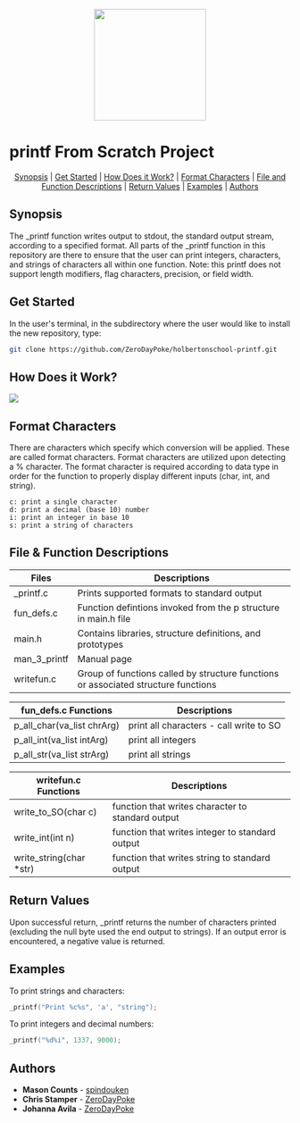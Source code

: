 <p align="center">
  <img width="200" height="200" src="http://zerodaypoke.com/images/CSCLOGO.png">
</p>

# printf From Scratch Project

<p align="center">
<a href="#synopsis">Synopsis</a> | <a href="#get_started">Get Started</a> | <a href="#how_does_it_work?">How Does it Work?</a> | <a href="#conversion_specifiers">Format Characters</a> | <a href="#file_and_function_descriptions">File and Function Descriptions</a> | <a href="#return_values">Return Values</a> | <a href="#examples">Examples</a> | <a href="#authors">Authors</a>
</p>

## Synopsis

The \_printf function writes output to stdout, the standard output stream, according to a specified format.
All parts of the \_printf function in this repository are there to ensure that the user can print integers, characters, and strings of characters all within one function.
Note: this printf does not support length modifiers, flag characters, precision, or field width.

## Get Started

In the user's terminal, in the subdirectory where the user would like to install the new repository, type:

```bash
git clone https://github.com/ZeroDayPoke/holbertonschool-printf.git
```

## How Does it Work?

![](https://github.com/ZeroDayPoke2/holbertonschool-printf/blob/main/PLD_printf.png)


## Format Characters

There are characters which specify which conversion will be applied. These are called format characters. Format characters are utilized upon detecting a % character.
The format character is required according to data type in order for the function to properly display different inputs (char, int, and string).

```
c: print a single character
d: print a decimal (base 10) number
i: print an integer in base 10
s: print a string of characters
```

<h2>File & Function Descriptions</h2>
<p>

| Files        | Descriptions                                                                       |
| ------------ | ---------------------------------------------------------------------------------- |
| \_printf.c   | Prints supported formats to standard output                                        |
| fun_defs.c   | Function defintions invoked from the p structure in main.h file                    |
| main.h       | Contains libraries, structure definitions, and prototypes                          |
| man_3_printf | Manual page                                                                        |
| writefun.c   | Group of functions called by structure functions or associated structure functions |

| fun_defs.c Functions       | Descriptions                            |
| -------------------------- | --------------------------------------- |
| p_all_char(va_list chrArg) | print all characters - call write to SO |
| p_all_int(va_list intArg)  | print all integers                      |
| p_all_str(va_list strArg)  | print all strings                       |

| writefun.c Functions     | Descriptions                                      |
| ------------------------ | ------------------------------------------------- |
| write_to_SO(char c)      | function that writes character to standard output |
| write_int(int n)         | function that writes integer to standard output   |
| write_string(char \*str) | function that writes string to standard output    |

## Return Values

Upon successful return, \_printf returns the number of characters printed (excluding the null byte used the end output to strings). If an output error is encountered, a negative value is returned.

## Examples

To print strings and characters:

```c
_printf("Print %c%s", 'a', "string");
```

To print integers and decimal numbers:

```c
_printf("%d%i", 1337, 9000);
```

## Authors

- **Mason Counts** - [spindouken](https://github.com/spindouken)
- **Chris Stamper** - [ZeroDayPoke](https://github.com/ZeroDayPoke)
- **Johanna Avila** - [ZeroDayPoke](https://github.com/jobabyyy)
